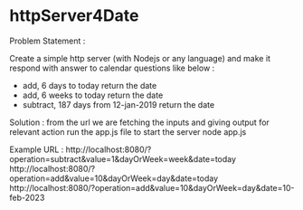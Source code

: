 # httpServer4Date
Problem Statement :

Create a simple http server (with Nodejs or any language) and make it respond with answer to calendar questions like below :
- add, 6 days to today return the date
- add, 6 weeks to today return the date
- subtract, 187 days from 12-jan-2019 return the date


Solution :
from the url we are fetching the inputs and giving output for relevant action
run the app.js file to start the server
node app.js

Example URL :
http://localhost:8080/?operation=subtract&value=1&dayOrWeek=week&date=today
http://localhost:8080/?operation=add&value=10&dayOrWeek=day&date=today
http://localhost:8080/?operation=add&value=10&dayOrWeek=day&date=10-feb-2023

